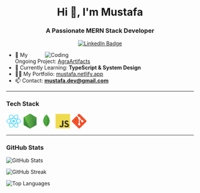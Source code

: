 <h1 align="center">Hi 👋, I'm Mustafa</h1>
<h3 align="center">A Passionate MERN Stack Developer</h3>

<p align="center">
  <a href="https://www.linkedin.com/in/md-mustafa-ali-60456b221/?originalSubdomain=in"><img src="https://img.shields.io/badge/LinkedIn-Profile-blue?style=flat&logo=linkedin" alt="LinkedIn Badge"/></a>
</p>

<img align="right" alt="Coding" width="400" src="https://images.unsplash.com/photo-1589561253898-768105ca91a8?auto=format&fit=crop&w=500&q=60">

- 🔭 My Ongoing Project: [AgraArtifacts](https://agraartifacts.com)
- 🌱 Currently Learning: **TypeScript & System Design**
- 👨‍💻 My Portfolio: [mustafa.netlify.app](https://mustafa.netlify.app)
- 📫 Contact: **mustafa.dev@gmail.com**

---

### **Tech Stack**
<p align="left">
  <img src="https://raw.githubusercontent.com/devicons/devicon/master/icons/react/react-original.svg" alt="React" width="40" height="40"/>
  <img src="https://raw.githubusercontent.com/devicons/devicon/master/icons/nodejs/nodejs-original.svg" alt="Node.js" width="40" height="40"/>
  <img src="https://raw.githubusercontent.com/devicons/devicon/master/icons/mongodb/mongodb-original.svg" alt="MongoDB" width="40" height="40"/>
  <img src="https://raw.githubusercontent.com/devicons/devicon/master/icons/javascript/javascript-original.svg" alt="JavaScript" width="40" height="40"/>
  <img src="https://raw.githubusercontent.com/devicons/devicon/master/icons/git/git-original.svg" alt="Git" width="40" height="40"/>
</p>

---

### **GitHub Stats**
<p>
  <img src="https://github-readme-stats.vercel.app/api?username=Mustafa&show_icons=true&theme=radical" alt="GitHub Stats"/>
</p>

<p>
  <img src="https://github-readme-streak-stats.herokuapp.com/?user=Mustafa&theme=radical" alt="GitHub Streak"/>
</p>

<p>
  <img src="https://github-readme-stats.vercel.app/api/top-langs/?username=Mustafa&layout=compact&theme=radical" alt="Top Languages"/>
</p>
